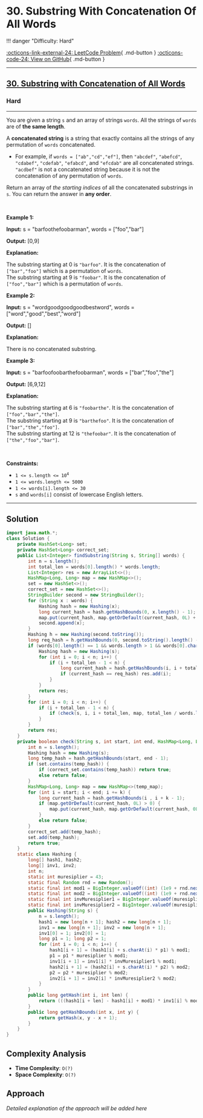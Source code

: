 # 30. Substring With Concatenation Of All Words

!!! danger "Difficulty: Hard"

[:octicons-link-external-24: LeetCode Problem](https://leetcode.com/problems/substring-with-concatenation-of-all-words/){ .md-button }
[:octicons-code-24: View on GitHub](https://github.com/RAJ8664/Leetcode/tree/master/0030-substring-with-concatenation-of-all-words){ .md-button }

---

<h2><a href="https://leetcode.com/problems/substring-with-concatenation-of-all-words">30. Substring with Concatenation of All Words</a></h2><h3>Hard</h3><hr><p>You are given a string <code>s</code> and an array of strings <code>words</code>. All the strings of <code>words</code> are of <strong>the same length</strong>.</p>

<p>A <strong>concatenated string</strong> is a string that exactly contains all the strings of any permutation of <code>words</code> concatenated.</p>

<ul>
	<li>For example, if <code>words = [&quot;ab&quot;,&quot;cd&quot;,&quot;ef&quot;]</code>, then <code>&quot;abcdef&quot;</code>, <code>&quot;abefcd&quot;</code>, <code>&quot;cdabef&quot;</code>, <code>&quot;cdefab&quot;</code>, <code>&quot;efabcd&quot;</code>, and <code>&quot;efcdab&quot;</code> are all concatenated strings. <code>&quot;acdbef&quot;</code> is not a concatenated string because it is not the concatenation of any permutation of <code>words</code>.</li>
</ul>

<p>Return an array of <em>the starting indices</em> of all the concatenated substrings in <code>s</code>. You can return the answer in <strong>any order</strong>.</p>

<p>&nbsp;</p>
<p><strong class="example">Example 1:</strong></p>

<div class="example-block">
<p><strong>Input:</strong> <span class="example-io">s = &quot;barfoothefoobarman&quot;, words = [&quot;foo&quot;,&quot;bar&quot;]</span></p>

<p><strong>Output:</strong> <span class="example-io">[0,9]</span></p>

<p><strong>Explanation:</strong></p>

<p>The substring starting at 0 is <code>&quot;barfoo&quot;</code>. It is the concatenation of <code>[&quot;bar&quot;,&quot;foo&quot;]</code> which is a permutation of <code>words</code>.<br />
The substring starting at 9 is <code>&quot;foobar&quot;</code>. It is the concatenation of <code>[&quot;foo&quot;,&quot;bar&quot;]</code> which is a permutation of <code>words</code>.</p>
</div>

<p><strong class="example">Example 2:</strong></p>

<div class="example-block">
<p><strong>Input:</strong> <span class="example-io">s = &quot;wordgoodgoodgoodbestword&quot;, words = [&quot;word&quot;,&quot;good&quot;,&quot;best&quot;,&quot;word&quot;]</span></p>

<p><strong>Output:</strong> <span class="example-io">[]</span></p>

<p><strong>Explanation:</strong></p>

<p>There is no concatenated substring.</p>
</div>

<p><strong class="example">Example 3:</strong></p>

<div class="example-block">
<p><strong>Input:</strong> <span class="example-io">s = &quot;barfoofoobarthefoobarman&quot;, words = [&quot;bar&quot;,&quot;foo&quot;,&quot;the&quot;]</span></p>

<p><strong>Output:</strong> <span class="example-io">[6,9,12]</span></p>

<p><strong>Explanation:</strong></p>

<p>The substring starting at 6 is <code>&quot;foobarthe&quot;</code>. It is the concatenation of <code>[&quot;foo&quot;,&quot;bar&quot;,&quot;the&quot;]</code>.<br />
The substring starting at 9 is <code>&quot;barthefoo&quot;</code>. It is the concatenation of <code>[&quot;bar&quot;,&quot;the&quot;,&quot;foo&quot;]</code>.<br />
The substring starting at 12 is <code>&quot;thefoobar&quot;</code>. It is the concatenation of <code>[&quot;the&quot;,&quot;foo&quot;,&quot;bar&quot;]</code>.</p>
</div>

<p>&nbsp;</p>
<p><strong>Constraints:</strong></p>

<ul>
	<li><code>1 &lt;= s.length &lt;= 10<sup>4</sup></code></li>
	<li><code>1 &lt;= words.length &lt;= 5000</code></li>
	<li><code>1 &lt;= words[i].length &lt;= 30</code></li>
	<li><code>s</code> and <code>words[i]</code> consist of lowercase English letters.</li>
</ul>


---

## Solution

```java
import java.math.*;
class Solution {
    private HashSet<Long> set;
    private HashSet<Long> correct_set;
    public List<Integer> findSubstring(String s, String[] words) {
        int n = s.length();
        int total_len = words[0].length() * words.length;
        List<Integer> res = new ArrayList<>();
        HashMap<Long, Long> map = new HashMap<>();
        set = new HashSet<>();
        correct_set = new HashSet<>();
        StringBuilder second = new StringBuilder();
        for (String x : words) {
            Hashing hash = new Hashing(x);
            long current_hash = hash.getHashBounds(0, x.length() - 1);
            map.put(current_hash, map.getOrDefault(current_hash, 0L) + 1);
            second.append(x);
        }
        Hashing h = new Hashing(second.toString());
        long req_hash = h.getHashBounds(0, second.toString().length() - 1);
        if (words[0].length() == 1 && words.length > 1 && words[0].charAt(0) == 'a' && words[1].charAt(0) == 'a') {
            Hashing hash = new Hashing(s);
            for (int i = 0; i < n; i++) {
                if (i + total_len - 1 < n) {
                    long current_hash = hash.getHashBounds(i, i + total_len - 1);
                    if (current_hash == req_hash) res.add(i);
                }
            }
            return res;
        }
        for (int i = 0; i < n; i++) {
            if (i + total_len - 1 < n) {
                if (check(s, i, i + total_len, map, total_len / words.length)) res.add(i);
            }
        }
        return res;
    }
    private boolean check(String s, int start, int end, HashMap<Long, Long> temp_map, int k) {
        int n = s.length();
        Hashing hash = new Hashing(s);
        long temp_hash = hash.getHashBounds(start, end - 1);
        if (set.contains(temp_hash)) {
            if (correct_set.contains(temp_hash)) return true;
            else return false;
        }
        HashMap<Long, Long> map = new HashMap<>(temp_map);
        for (int i = start; i < end; i += k) {
            long current_hash = hash.getHashBounds(i , i + k - 1);
            if (map.getOrDefault(current_hash, 0L) > 0) {
                map.put(current_hash, map.getOrDefault(current_hash, 0L) - 1);
            }
            else return false;
        }
        correct_set.add(temp_hash);
        set.add(temp_hash);
        return true;
    }
    static class Hashing {
        long[] hash1, hash2;
        long[] inv1, inv2;
        int n;
        static int muresiplier = 43;
        static final Random rnd = new Random();
        static final int mod1 = BigInteger.valueOf((int) (1e9 + rnd.nextInt((int) 1e9))).nextProbablePrime().intValue();
        static final int mod2 = BigInteger.valueOf((int) (1e9 + rnd.nextInt((int) 1e9))).nextProbablePrime().intValue();
        static final int invMuresiplier1 = BigInteger.valueOf(muresiplier).modInverse(BigInteger.valueOf(mod1)).intValue();
        static final int invMuresiplier2 = BigInteger.valueOf(muresiplier).modInverse(BigInteger.valueOf(mod2)).intValue();
        public Hashing(String s) {
            n = s.length();
            hash1 = new long[n + 1]; hash2 = new long[n + 1];
            inv1 = new long[n + 1]; inv2 = new long[n + 1];
            inv1[0] = 1; inv2[0] = 1;
            long p1 = 1; long p2 = 1;
            for (int i = 0; i < n; i++) {
                hash1[i + 1] = (hash1[i] + s.charAt(i) * p1) % mod1;
                p1 = p1 * muresiplier % mod1;
                inv1[i + 1] = inv1[i] * invMuresiplier1 % mod1;
                hash2[i + 1] = (hash2[i] + s.charAt(i) * p2) % mod2;
                p2 = p2 * muresiplier % mod2;
                inv2[i + 1] = inv2[i] * invMuresiplier2 % mod2;
            }
        }
        public long getHash(int i, int len) {
            return (((hash1[i + len] - hash1[i] + mod1) * inv1[i] % mod1) << 32) + (hash2[i + len] - hash2[i] + mod2) * inv2[i] % mod2;
        }
        public long getHashBounds(int x, int y) {
            return getHash(x, y - x + 1);
        }
    }
}

```

## Complexity Analysis

- **Time Complexity**: `O(?)`
- **Space Complexity**: `O(?)`

## Approach

*Detailed explanation of the approach will be added here*

